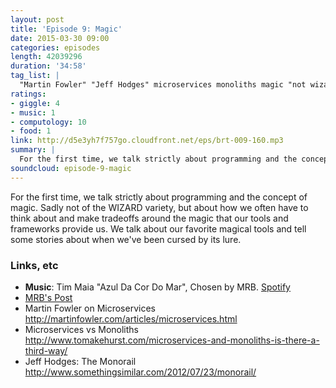 ```yaml
---
layout: post
title: 'Episode 9: Magic'
date: 2015-03-30 09:00
categories: episodes
length: 42039296
duration: '34:58'
tag_list: |
  "Martin Fowler" "Jeff Hodges" microservices monoliths magic "not wizards" tradeoffs
ratings:
- giggle: 4
- music: 1
- computology: 10
- food: 1
link: http://d5e3yh7f757go.cloudfront.net/eps/brt-009-160.mp3
summary: |
  For the first time, we talk strictly about programming and the concept of magic. Sadly not of the WIZARD variety, but about how we often have to think about and make tradeoffs around the magic that our tools and frameworks provide us. We talk about our favorite magical tools and tell some stories about when we've been cursed by its lure.
soundcloud: episode-9-magic
---
```

For the first time, we talk strictly about programming and the concept of magic. Sadly not of the WIZARD variety, but about how we often have to think about and make tradeoffs around the magic that our tools and frameworks provide us. We talk about our favorite magical tools and tell some stories about when we've been cursed by its lure.

<!-- more -->

### Links, etc

* <strong>Music</strong>: Tim Maia "Azul Da Cor Do Mar", Chosen by MRB. [Spotify](https://open.spotify.com/track/2JCwgae629iqLMSe67mR9z)
* [MRB's Post](http://michaelrbernste.in/2015/03/06/the-false-economy-of-generated-methods.html)
* Martin Fowler on Microservices <http://martinfowler.com/articles/microservices.html>
* Microservices vs Monoliths <http://www.tomakehurst.com/microservices-and-monoliths-is-there-a-third-way/>
* Jeff Hodges: The Monorail <http://www.somethingsimilar.com/2012/07/23/monorail/>
